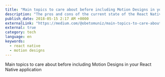 ```yaml
---
title: "Main topics to care about before including Motion Designs in your React Native application"
description: "The pros and cons of the current state of the React Native support for advanced animation concepts."
publish_date: 2018-05-15 2:17 AM +0000
externalLink: "https://medium.com/@obetomuniz/main-topics-to-care-about-before-including-motion-designs-in-your-react-native-application-501359552248"
external: true
category: tech
language: en
keywords:
  - react native
  - motion designs
---
```


Main topics to care about before including Motion Designs in your React Native application

